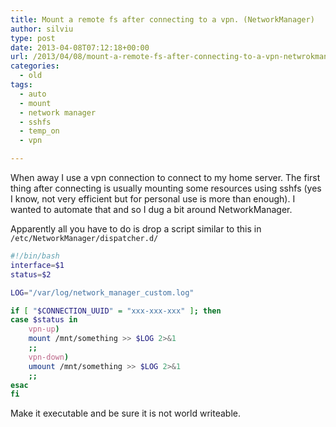 ```yaml
---
title: Mount a remote fs after connecting to a vpn. (NetworkManager)
author: silviu
type: post
date: 2013-04-08T07:12:18+00:00
url: /2013/04/08/mount-a-remote-fs-after-connecting-to-a-vpn-netwrokmanager/
categories:
  - old
tags:
  - auto
  - mount
  - network manager
  - sshfs
  - temp_on
  - vpn

---
```

When away I use a vpn connection to connect to my home server. The first thing after connecting is usually mounting some resources using sshfs (yes I know, not very efficient but for personal use is more than enough). I wanted to automate that and so I dug a bit around NetworkManager.

Apparently all you have to do is drop a script similar to this in `/etc/NetworkManager/dispatcher.d/`

```bash
#!/bin/bash
interface=$1
status=$2

LOG="/var/log/network_manager_custom.log"

if [ "$CONNECTION_UUID" = "xxx-xxx-xxx" ]; then
case $status in
    vpn-up)
    mount /mnt/something >> $LOG 2>&1
    ;;
    vpn-down)
    umount /mnt/something >> $LOG 2>&1
    ;;
esac
fi
```

Make it executable and be sure it is not world writeable.